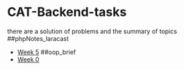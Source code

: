 # CAT-Backend-tasks
there are a solution of problems and the summary of topics 
##phpNotes_laracast
* [Week 5](https://github.com/AmiraDeef/CAT-Backend-tasks/tree/main/php_prac/Laracast/week5)
##oop_brief
* [Week 0](https://github.com/AmiraDeef/CAT-Backend-tasks/tree/main/php_prac/oopphp/Week-0)

